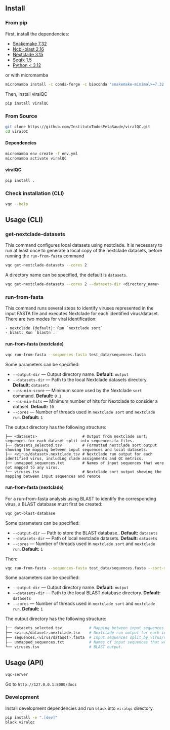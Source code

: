 ## Install

### From pip

First, install the dependencies:

- [Snakemake 7.32](https://snakemake.readthedocs.io/en/v7.32.0/getting_started/installation.html)
- [Ncbi-blast 2.16](https://ftp.ncbi.nlm.nih.gov/blast/executables/blast+/2.16.0/)
- [Nextclade 3.15](https://docs.nextstrain.org/projects/nextclade/en/3.15.3/user/nextclade-cli/installation/)
- [Seqtk 1.5](https://github.com/lh3/seqtk/releases/tag/v1.5)
- [Python < 3.12](https://www.python.org/downloads/)

or with micromamba

```bash
micromamba install -c conda-forge -c bioconda "snakemake-minimal>=7.32.0,<7.33.0" "blast>=2.16.0,<2.17.0" "nextclade>=3.15.0,<3.16.0" "seqtk>=1.5.0,<1.6.0"  "python>=3.8.0,<3.12.0"
```

Then, install viralQC

```bash
pip install viralQC
```

### From Source

```bash
git clone https://github.com/InstitutoTodosPelaSaude/viralQC.git
cd viralQC
```

#### Dependencies

```bash
micromamba env create -f env.yml
micromamba activate viralQC
```

#### viralQC

```bash
pip install .
```

### Check installation (CLI)

```bash
vqc --help
```

## Usage (CLI)

### get-nextclade-datasets

This command configures local datasets using nextclade. It is necessary to run at least once to generate a local copy of the nextclade datasets, before running the `run-from-fasta` command

```bash
vqc get-nextclade-datasets --cores 2
```

A directory name can be specified, the default is `datasets`.

```bash
vqc get-nextclade-datasets --cores 2 --datasets-dir <directory_name>
```

### run-from-fasta

This command runs several steps to identify viruses represented in the input FASTA file and executes Nextclade for each identified virus/dataset. There are two modes for viral identification:

    - nextclade (default): Run `nextclade sort`
    - blast: Run `blastn`.

#### run-from-fasta (nextclade)

```bash
vqc run-from-fasta --sequences-fasta test_data/sequences.fasta
```

Some parameters can be specified:

- `--output-dir` — Output directory name. **Default:** `output`
- `--datasets-dir` — Path to the local Nextclade datasets directory. **Default:** `datasets`
- `--ns-min-score` — Minimum score used by the Nextclade `sort` command. **Default:** `0.1`
- `--ns-min-hits` — Minimum number of hits for Nextclade to consider a dataset. **Default:** `10`
- `--cores` — Number of threads used in `nextclade sort` and `nextclade run`. **Default:** `1`

The output directory has the following structure:

```
├── <datasets>                    # Output from nextclade sort; sequences for each dataset split into sequences.fa files.
├── datasets_selected.tsv         # Formatted nextclade sort output showing the mapping between input sequences and local datasets.
├── <virus/dataset>.nextclade.tsv # Nextclade run output for each identified virus, including clade assignments and QC metrics.
├── unmapped_sequences.txt        # Names of input sequences that were not mapped to any virus.
└── viruses.tsv                   # Nextclade sort output showing the mapping between input sequences and remote
```

#### run-from-fasta (nextclade)

For a run-from-fasta analysis using BLAST to identify the corresponding virus, a BLAST database must first be created:

```bash
vqc get-blast-database
```

Some parameters can be specified:

- `--output-dir` — Path to store the BLAST database.. **Default:** `datasets`
- `--datasets-dir` — Path of local nextclade datasets. **Default:** `datasets`
- `--cores` — Number of threads used in `nextclade sort` and `nextclade run`. **Default:** `1`


Then:

```bash
vqc run-from-fasta --sequences-fasta test_data/sequences.fasta --sort-mode blast
```

Some parameters can be specified:

- `--output-dir` — Output directory name. **Default:** `output`
- `--datasets-dir` — Path to the local BLAST database directory. **Default:** `datasets`
- `--cores` — Number of threads used in `nextclade sort` and `nextclade run`. **Default:** `1`

The output directory has the following structure:

```bash
├── datasets_selected.tsv            # Mapping between input sequences and local datasets.
├── <virus/dataset>.nextclade.tsv    # Nextclade run output for each identified virus, including clade assignments and QC metrics.
├── sequences.<virus/dataset>.fasta  # Input sequences split by virus/dataset.
├── unmapped_sequences.txt           # Names of input sequences that were not mapped to any virus.
└── viruses.tsv                      # BLAST output.
```

## Usage (API)

```bash
vqc-server
```

Go to `http://127.0.0.1:8000/docs`

### Development

Install development dependencies and run `black` into `viralqc` directory.

```bash
pip install -e ".[dev]"
black viralqc
```
